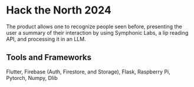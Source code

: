 # Hack the North 2024

The product allows one to recognize people seen before, presenting the user a summary of their interaction by using Symphonic Labs, a lip reading API, and processing it in an LLM.

## Tools and Frameworks

Flutter, Firebase (Auth, Firestore, and Storage), Flask, Raspberry Pi, Pytorch, Numpy, Dlib
